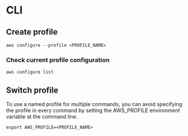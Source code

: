 # CLI

## Create profile
```
aws configure --profile <PROFILE_NAME>
```

### Check current profile configuration
```
aws configure list
```

## Switch profile
To use a named profile for multiple commands, you can avoid specifying the profile in every command by setting the AWS_PROFILE environment variable at the command line.
```
export AWS_PROFILE=<PROFILE_NAME>
```
